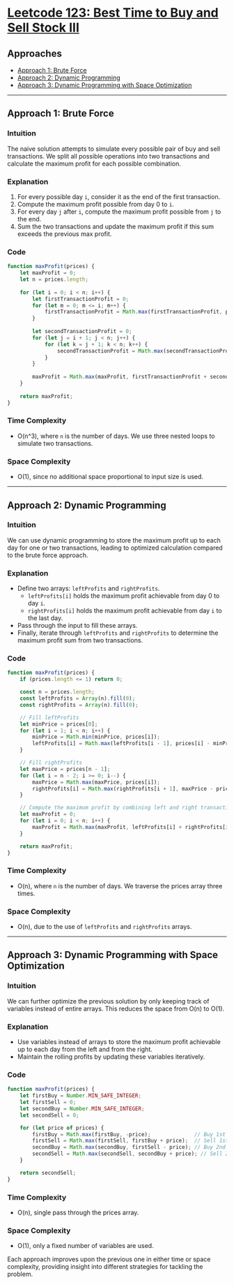 # [Leetcode 123: Best Time to Buy and Sell Stock III](https://leetcode.com/problems/best-time-to-buy-and-sell-stock-iii/)

## Approaches
- [Approach 1: Brute Force](#approach-1-brute-force)
- [Approach 2: Dynamic Programming](#approach-2-dynamic-programming)
- [Approach 3: Dynamic Programming with Space Optimization](#approach-3-dynamic-programming-with-space-optimization)

---

## Approach 1: Brute Force

### Intuition
The naive solution attempts to simulate every possible pair of buy and sell transactions. We split all possible operations into two transactions and calculate the maximum profit for each possible combination.

### Explanation
1. For every possible day `i`, consider it as the end of the first transaction.
2. Compute the maximum profit possible from day 0 to `i`.
3. For every day `j` after `i`, compute the maximum profit possible from `j` to the end.
4. Sum the two transactions and update the maximum profit if this sum exceeds the previous max profit.

### Code
```javascript
function maxProfit(prices) {
    let maxProfit = 0;
    let n = prices.length;
    
    for (let i = 0; i < n; i++) {
        let firstTransactionProfit = 0;
        for (let m = 0; m <= i; m++) {
            firstTransactionProfit = Math.max(firstTransactionProfit, prices[i] - prices[m]);
        }
        
        let secondTransactionProfit = 0;
        for (let j = i + 1; j < n; j++) {
            for (let k = j + 1; k < n; k++) {
                secondTransactionProfit = Math.max(secondTransactionProfit, prices[k] - prices[j]);
            }
        }
        
        maxProfit = Math.max(maxProfit, firstTransactionProfit + secondTransactionProfit);
    }
    
    return maxProfit;
}
```

### Time Complexity
- O(n^3), where `n` is the number of days. We use three nested loops to simulate two transactions.

### Space Complexity
- O(1), since no additional space proportional to input size is used.

---

## Approach 2: Dynamic Programming

### Intuition
We can use dynamic programming to store the maximum profit up to each day for one or two transactions, leading to optimized calculation compared to the brute force approach.

### Explanation
- Define two arrays: `leftProfits` and `rightProfits`.
  - `leftProfits[i]` holds the maximum profit achievable from day 0 to day `i`.
  - `rightProfits[i]` holds the maximum profit achievable from day `i` to the last day.
- Pass through the input to fill these arrays.
- Finally, iterate through `leftProfits` and `rightProfits` to determine the maximum profit sum from two transactions.

### Code
```javascript
function maxProfit(prices) {
    if (prices.length <= 1) return 0;

    const n = prices.length;
    const leftProfits = Array(n).fill(0);
    const rightProfits = Array(n).fill(0);

    // Fill leftProfits
    let minPrice = prices[0];
    for (let i = 1; i < n; i++) {
        minPrice = Math.min(minPrice, prices[i]);
        leftProfits[i] = Math.max(leftProfits[i - 1], prices[i] - minPrice);
    }

    // Fill rightProfits
    let maxPrice = prices[n - 1];
    for (let i = n - 2; i >= 0; i--) {
        maxPrice = Math.max(maxPrice, prices[i]);
        rightProfits[i] = Math.max(rightProfits[i + 1], maxPrice - prices[i]);
    }

    // Compute the maximum profit by combining left and right transactions
    let maxProfit = 0;
    for (let i = 0; i < n; i++) {
        maxProfit = Math.max(maxProfit, leftProfits[i] + rightProfits[i]);
    }

    return maxProfit;
}
```

### Time Complexity
- O(n), where `n` is the number of days. We traverse the prices array three times.

### Space Complexity
- O(n), due to the use of `leftProfits` and `rightProfits` arrays.

---

## Approach 3: Dynamic Programming with Space Optimization

### Intuition
We can further optimize the previous solution by only keeping track of variables instead of entire arrays. This reduces the space from O(n) to O(1).

### Explanation
- Use variables instead of arrays to store the maximum profit achievable up to each day from the left and from the right.
- Maintain the rolling profits by updating these variables iteratively.

### Code
```javascript
function maxProfit(prices) {
    let firstBuy = Number.MIN_SAFE_INTEGER;
    let firstSell = 0;
    let secondBuy = Number.MIN_SAFE_INTEGER;
    let secondSell = 0;

    for (let price of prices) {
        firstBuy = Math.max(firstBuy, -price);              // Buy 1st stock
        firstSell = Math.max(firstSell, firstBuy + price);  // Sell 1st stock
        secondBuy = Math.max(secondBuy, firstSell - price); // Buy 2nd stock
        secondSell = Math.max(secondSell, secondBuy + price); // Sell 2nd stock
    }

    return secondSell;
}
```

### Time Complexity
- O(n), single pass through the prices array.

### Space Complexity
- O(1), only a fixed number of variables are used.

Each approach improves upon the previous one in either time or space complexity, providing insight into different strategies for tackling the problem.


